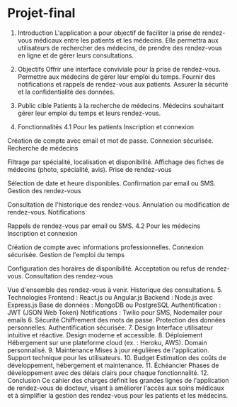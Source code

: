 
# Projet-final
1. Introduction
L'application a pour objectif de faciliter la prise de rendez-vous médicaux entre les patients et les médecins. Elle permettra aux utilisateurs de rechercher des médecins, de prendre des rendez-vous en ligne et de gérer leurs consultations.

2. Objectifs
Offrir une interface conviviale pour la prise de rendez-vous.
Permettre aux médecins de gérer leur emploi du temps.
Fournir des notifications et rappels de rendez-vous aux patients.
Assurer la sécurité et la confidentialité des données.
3. Public cible
Patients à la recherche de médecins.
Médecins souhaitant gérer leur emploi du temps et leurs rendez-vous.
4. Fonctionnalités
4.1 Pour les patients
Inscription et connexion

Création de compte avec email et mot de passe.
Connexion sécurisée.
Recherche de médecins

Filtrage par spécialité, localisation et disponibilité.
Affichage des fiches de médecins (photo, spécialité, avis).
Prise de rendez-vous

Sélection de date et heure disponibles.
Confirmation par email ou SMS.
Gestion des rendez-vous

Consultation de l'historique des rendez-vous.
Annulation ou modification de rendez-vous.
Notifications

Rappels de rendez-vous par email ou SMS.
4.2 Pour les médecins
Inscription et connexion

Création de compte avec informations professionnelles.
Connexion sécurisée.
Gestion de l'emploi du temps

Configuration des horaires de disponibilité.
Acceptation ou refus de rendez-vous.
Consultation des rendez-vous

Vue d'ensemble des rendez-vous à venir.
Historique des consultations.
5. Technologies
Frontend : React.js ou Angular.js
Backend : Node.js avec Express.js
Base de données : MongoDB ou PostgreSQL
Authentification : JWT (JSON Web Token)
Notifications : Twilio pour SMS, Nodemailer pour emails
6. Sécurité
Chiffrement des mots de passe.
Protection des données personnelles.
Authentification sécurisée.
7. Design
Interface utilisateur intuitive et réactive.
Design moderne et accessible.
8. Déploiement
Hébergement sur une plateforme cloud (ex. : Heroku, AWS).
Domain personnalisé.
9. Maintenance
Mises à jour régulières de l'application.
Support technique pour les utilisateurs.
10. Budget
Estimation des coûts de développement, hébergement et maintenance.
11. Échéancier
Phases de développement avec des délais clairs pour chaque fonctionnalité.
12. Conclusion
Ce cahier des charges définit les grandes lignes de l'application de rendez-vous de docteur, visant à améliorer l'accès aux soins médicaux et à simplifier la gestion des rendez-vous pour les patients et les médecins.

